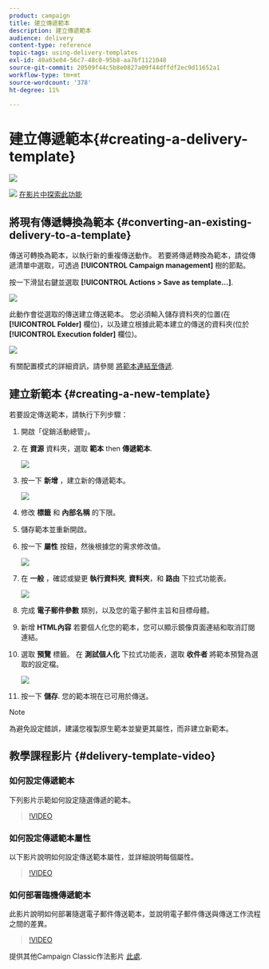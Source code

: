 ```yaml
---
product: campaign
title: 建立傳遞範本
description: 建立傳遞範本
audience: delivery
content-type: reference
topic-tags: using-delivery-templates
exl-id: 40a03e04-56c7-48c0-95b8-aa7bf1121048
source-git-commit: 20509f44c5b8e0827a09f44dffdf2ec9d11652a1
workflow-type: tm+mt
source-wordcount: '378'
ht-degree: 11%

---
```


# 建立傳遞範本{#creating-a-delivery-template}

![](../../assets/common.svg)

![](assets/do-not-localize/how-to-video.png) [在影片中探索此功能](#delivery-template-video)

## 將現有傳遞轉換為範本 {#converting-an-existing-delivery-to-a-template}

傳送可轉換為範本，以執行新的重複傳送動作。 若要將傳遞轉換為範本，請從傳遞清單中選取，可透過 **[!UICONTROL Campaign management]** 樹的節點。

按一下滑鼠右鍵並選取 **[!UICONTROL Actions > Save as template...]**.

![](assets/s_ncs_user_campaign_save_as_scenario.png)

此動作會從選取的傳送建立傳送範本。 您必須輸入儲存資料夾的位置(在 **[!UICONTROL Folder]** 欄位)，以及建立根據此範本建立的傳送的資料夾(位於 **[!UICONTROL Execution folder]** 欄位)。

![](assets/s_ncs_user_campaign_save_as_scenario_a.png)

有關配置模式的詳細資訊，請參閱 [將範本連結至傳遞](creating-a-delivery-from-a-template.md#linking-the-template-to-a-delivery).

## 建立新範本 {#creating-a-new-template}

若要設定傳送範本，請執行下列步驟：

1. 開啟「促銷活動總管」。
1. 在 **資源** 資料夾，選取 **範本** then **傳遞範本**.

   ![](assets/delivery_template_1.png)

1. 按一下 **新增** ，建立新的傳遞範本。

   ![](assets/delivery_template_2.png)

1. 修改 **標籤** 和 **內部名稱** 的下限。
1. 儲存範本並重新開啟。
1. 按一下 **屬性** 按鈕，然後根據您的需求修改值。

   ![](assets/delivery_template_3.png)

1. 在 **一般** ，確認或變更 **執行資料夾**, **資料夾**，和 **路由** 下拉式功能表。

   ![](assets/delivery_template_4.png)

1. 完成 **電子郵件參數** 類別，以及您的電子郵件主旨和目標母體。
1. 新增 **HTML內容** 若要個人化您的範本，您可以顯示鏡像頁面連結和取消訂閱連結。
1. 選取 **預覽** 標籤。 在 **測試個人化** 下拉式功能表，選取 **收件者** 將範本預覽為選取的設定檔。

   ![](assets/delivery_template_5.png)

1. 按一下 **儲存**. 您的範本現在已可用於傳送。

>[!NOTE]
>
>為避免設定錯誤，建議您複製原生範本並變更其屬性，而非建立新範本。

## 教學課程影片 {#delivery-template-video}

### 如何設定傳遞範本

下列影片示範如何設定隨選傳遞的範本。

>[!VIDEO](https://video.tv.adobe.com/v/24066?quality=12)

### 如何設定傳遞範本屬性

以下影片說明如何設定傳送範本屬性，並詳細說明每個屬性。

>[!VIDEO](https://video.tv.adobe.com/v/24067?quality=12)

### 如何部署臨機傳遞範本

此影片說明如何部署隨選電子郵件傳送範本，並說明電子郵件傳送與傳送工作流程之間的差異。

>[!VIDEO](https://video.tv.adobe.com/v/24065?quality=12)

提供其他Campaign Classic作法影片 [此處](https://experienceleague.adobe.com/docs/campaign-classic-learn/tutorials/overview.html?lang=zh-Hant).

